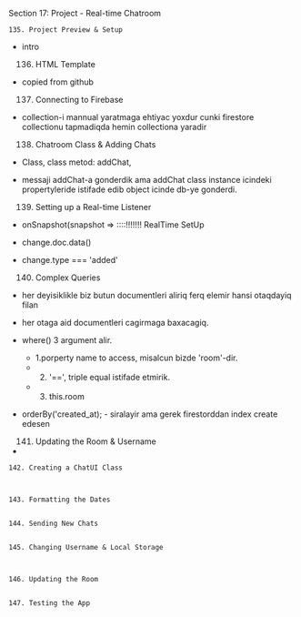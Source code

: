 Section 17: Project - Real-time Chatroom

    
    135. Project Preview & Setup

* intro
    
    
    136. HTML Template
    
* copied from github

    
    137. Connecting to Firebase

* collection-i mannual yaratmaga ehtiyac yoxdur 
cunki firestore collectionu tapmadiqda hemin collectiona yaradir

    
    
    138. Chatroom Class & Adding Chats

* Class, class metod: addChat, 
* messaji addChat-a gonderdik ama addChat class
instance icindeki propertyleride istifade edib object
  icinde db-ye gonderdi.
    
    
    
    139. Setting up a Real-time Listener

* onSnapshot(snapshot =>   ::::!!!!!!!  RealTime SetUp
* change.doc.data()
* change.type === 'added'
    
    
    140. Complex Queries

* her deyisiklikle biz butun documentleri aliriq
    ferq elemir hansi otaqdayiq filan
* her otaga aid documentleri cagirmaga baxacagiq.  
* where() 3 argument alir.
    * 1.porperty name to access, misalcun bizde 'room'-dir.
    * 2. '==',  triple equal istifade etmirik.
    * 3. this.room
* orderBy('created_at); - siralayir ama gerek firestorddan index create edesen    
    
    
    141. Updating the Room & Username

*

    
    
    142. Creating a ChatUI Class
    
    
    
    143. Formatting the Dates
    
    
    144. Sending New Chats
    
    
    145. Changing Username & Local Storage
    
    
    
    146. Updating the Room
    
    
    147. Testing the App
    
